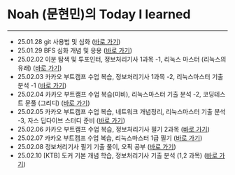 # Noah (문현민)의 Today I learned

---

- 25.01.28 git 사용법 및 심화 ([바로 가기](/January/1-28_TIL.md))
- 25.01.29 BFS 심화 개념 및 응용 ([바로 가기](/January/1-29_TIL.md))
- 25.02.02 이분 탐색 및 투포인터, 정보처리기사 1과목 -1, 리눅스 마스터 (리눅스의 유래) ([바로 가기](/February/2-2_TIL.md))
- 25.02.03 카카오 부트캠프 수업 복습, 정보처리기사 1과목 -2, 리눅스마스터 기출 분석 -1 ([바로 가기](/February/2-3_TIL.md))
- 25.02.04 카카오 부트캠프 수업 복습(미비), 리눅스마스터 기출 분석 -2, 코딩테스트 문풀 (그리디) ([바로 가기](/February/2-4_TIL.md))
- 25.02.05 카카오 부트캠프 수업 복습, 네트워크 개념정리, 리눅스마스터 기출 분석 -3, 자스 딥다이브 스터디 준비 ([바로 가기](/February/2-5_TIL.md))
- 25.02.06 카카오 부트캠프 수업 복습, 정보처리기사 필기 2과목 ([바로 가기](/February/2-6_TIL.md))
- 25.02.07 카카오 부트캠프 수업 복습, 리눅스마스터 1급 필기 ([바로 가기](/February/2-7_TIL.md))
- 25.02.08 정보처리기사 필기 기출 풀이, 오픽 공부 ([바로 가기](/February/2-8_TIL.md))
- 25.02.10 [KTB] 도커 기본 개념 학습, 정보처리기사 기출 분석 (1,2 과목) ([바로 가기](/February/2-10_TIL.md))

